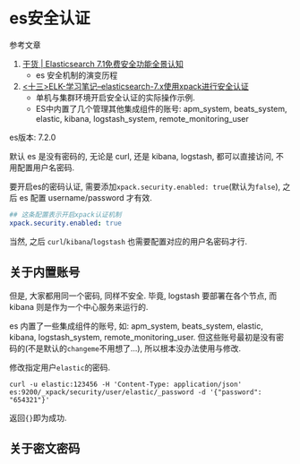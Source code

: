 # es安全认证

参考文章

1. [干货 | Elasticsearch 7.1免费安全功能全景认知](https://blog.csdn.net/laoyang360/article/details/90554761)
    - es 安全机制的演变历程
2. [<十三>ELK-学习笔记–elasticsearch-7.x使用xpack进行安全认证](http://www.eryajf.net/3500.html)
    - 单机与集群环境开启安全认证的实际操作示例.
    - ES中内置了几个管理其他集成组件的账号: apm_system, beats_system, elastic, kibana, logstash_system, remote_monitoring_user

es版本: 7.2.0

默认 es 是没有密码的, 无论是 curl, 还是 kibana, logstash, 都可以直接访问, 不用配置用户名密码.

要开启es的密码认证, 需要添加`xpack.security.enabled: true`(默认为`false`), 之后 es 配置 username/password 才有效.


```yaml
## 这条配置表示开启xpack认证机制
xpack.security.enabled: true 

```

当然, 之后 `curl`/`kibana`/`logstash` 也需要配置对应的用户名密码才行.

## 关于内置账号

但是, 大家都用同一个密码, 同样不安全. 毕竟, logstash 要部署在各个节点, 而 kibana 则是作为一个中心服务来运行的.

es 内置了一些集成组件的账号, 如: apm_system, beats_system, elastic, kibana, logstash_system, remote_monitoring_user. 但这些账号最初是没有密码的(不是默认的`changeme`不用想了...), 所以根本没办法使用与修改.

修改指定用户`elastic`的密码.

```
curl -u elastic:123456 -H 'Content-Type: application/json' es:9200/_xpack/security/user/elastic/_password -d '{"password": "654321"}'
```

返回`{}`即为成功.

## 关于密文密码



